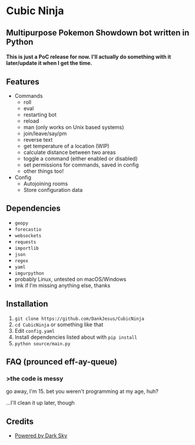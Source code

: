 # Cubic Ninja
## Multipurpose Pokemon Showdown bot written in Python

#### This is just a PoC release for now. I'll actually do something with it later/update it when I get the time.

## Features
  - Commands
    - roll
    - eval
    - restarting bot
    - reload
    - man (only works on Unix based systems)
    - join/leave/say/pm
    - reverse text
    - get temperature of a location (WIP)
    - calculate distance between two areas
    - toggle a command (either enabled or disabled)
    - set permissions for commands, saved in config
    - other things too!
  - Config
    - Autojoining rooms
    - Store configuration data

## Dependencies
  - `geopy`
  - `forecastio`
  - `websockets`
  - `requests`
  - `importlib`
  - `json`
  - `regex`
  - `yaml`
  - `imgurpython`
  - probably Linux, untested on macOS/Windows
  - lmk if I'm missing anything else, thanks


## Installation
  1. ``git clone https://github.com/DankJesus/CubicNinja``
  2. ``cd CubicNinja`` or something like that
  3. Edit `config.yaml`
  4. Install dependencies listed about with ``pip install``
  5. `python source/main.py`

## FAQ (prounced eff-ay-queue)
### >the code is messy
go away, I'm 15. bet you weren't programming at my age, huh?

...I'll clean it up later, though

## Credits
  - [Powered by Dark Sky](https://darksky.net/poweredby/)
